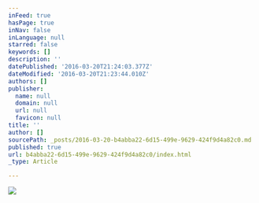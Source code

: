 ```yaml
---
inFeed: true
hasPage: true
inNav: false
inLanguage: null
starred: false
keywords: []
description: ''
datePublished: '2016-03-20T21:24:03.377Z'
dateModified: '2016-03-20T21:23:44.010Z'
authors: []
publisher:
  name: null
  domain: null
  url: null
  favicon: null
title: ''
author: []
sourcePath: _posts/2016-03-20-b4abba22-6d15-499e-9629-424f9d4a82c0.md
published: true
url: b4abba22-6d15-499e-9629-424f9d4a82c0/index.html
_type: Article

---
```

![](https://the-grid-user-content.s3-us-west-2.amazonaws.com/e740d01d-29b9-449e-89f4-7a8129ce7e31.jpg)